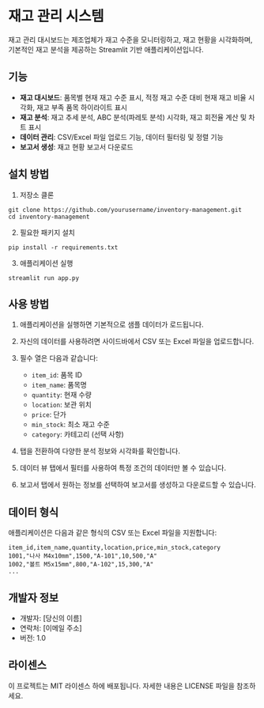 # 재고 관리 시스템

재고 관리 대시보드는 제조업체가 재고 수준을 모니터링하고, 재고 현황을 시각화하며, 기본적인 재고 분석을 제공하는 Streamlit 기반 애플리케이션입니다.

## 기능

- **재고 대시보드**: 품목별 현재 재고 수준 표시, 적정 재고 수준 대비 현재 재고 비율 시각화, 재고 부족 품목 하이라이트 표시
- **재고 분석**: 재고 추세 분석, ABC 분석(파레토 분석) 시각화, 재고 회전율 계산 및 차트 표시
- **데이터 관리**: CSV/Excel 파일 업로드 기능, 데이터 필터링 및 정렬 기능
- **보고서 생성**: 재고 현황 보고서 다운로드

## 설치 방법

1. 저장소 클론
```
git clone https://github.com/yourusername/inventory-management.git
cd inventory-management
```

2. 필요한 패키지 설치
```
pip install -r requirements.txt
```

3. 애플리케이션 실행
```
streamlit run app.py
```

## 사용 방법

1. 애플리케이션을 실행하면 기본적으로 샘플 데이터가 로드됩니다.
2. 자신의 데이터를 사용하려면 사이드바에서 CSV 또는 Excel 파일을 업로드합니다.
3. 필수 열은 다음과 같습니다:
   - `item_id`: 품목 ID
   - `item_name`: 품목명
   - `quantity`: 현재 수량
   - `location`: 보관 위치
   - `price`: 단가
   - `min_stock`: 최소 재고 수준
   - `category`: 카테고리 (선택 사항)

4. 탭을 전환하여 다양한 분석 정보와 시각화를 확인합니다.
5. 데이터 뷰 탭에서 필터를 사용하여 특정 조건의 데이터만 볼 수 있습니다.
6. 보고서 탭에서 원하는 정보를 선택하여 보고서를 생성하고 다운로드할 수 있습니다.

## 데이터 형식

애플리케이션은 다음과 같은 형식의 CSV 또는 Excel 파일을 지원합니다:

```
item_id,item_name,quantity,location,price,min_stock,category
1001,"나사 M4x10mm",1500,"A-101",10,500,"A"
1002,"볼트 M5x15mm",800,"A-102",15,300,"A"
...
```

## 개발자 정보

- 개발자: [당신의 이름]
- 연락처: [이메일 주소]
- 버전: 1.0

## 라이센스

이 프로젝트는 MIT 라이센스 하에 배포됩니다. 자세한 내용은 LICENSE 파일을 참조하세요. 